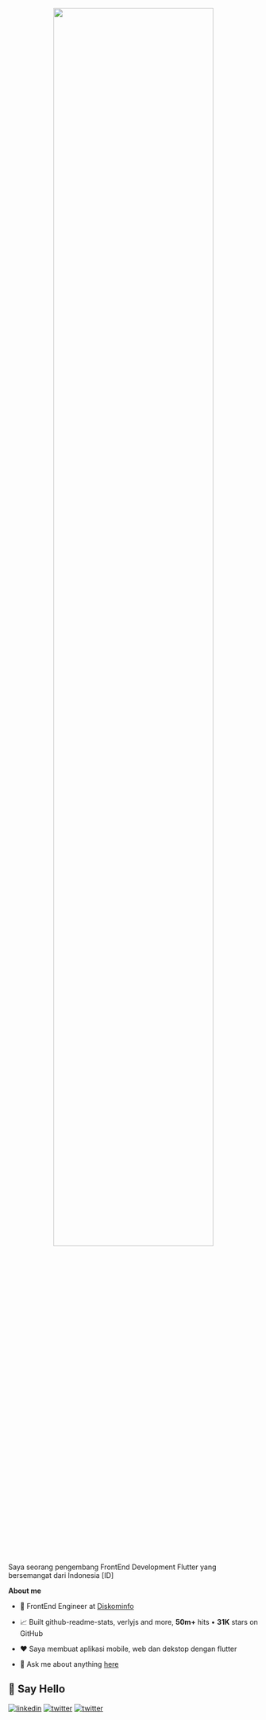 <p align="center"><a href="https://github.com/faridistiqlal"><img width="80%" src="https://user-images.githubusercontent.com/34615322/161363782-539a695c-f470-40e2-a7e3-7f2691a4664a.png" /></a></p>


Saya seorang pengembang FrontEnd Development Flutter yang bersemangat dari Indonesia [ID]
 
**About me**
- 💼 FrontEnd Engineer at [Diskominfo](https://diskominfo.kendalkab.go.id/)

- 📈 Built github-readme-stats, verlyjs and more, **50m+** hits • **31K** stars on GitHub

- ❤️ Saya membuat aplikasi mobile, web dan dekstop dengan flutter

- 💬 Ask me about anything [here](https://github.com/anuraghazra/anuraghazra/issues)


## 🔗 Say Hello 
[![linkedin](https://img.shields.io/badge/linkedin-0A66C2?style=for-the-badge&logo=linkedin&logoColor=white)](https://www.linkedin.com/in/farid-istiqlal-1ab8a0138/)
[![twitter](https://img.shields.io/badge/twitter-1DA1F2?style=for-the-badge&logo=twitter&logoColor=white)](https://twitter.com/faridistiqlal?t=W_uL2BEa3TjSjoPOOZ3OTA&s=09)
[![twitter](https://img.shields.io/badge/gmail-D14836?style=for-the-badge&logo=gmail&logoColor=white)](mailto:faridistiqlal9@gmail.com)
